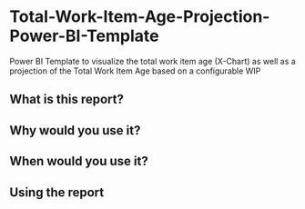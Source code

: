 # Total-Work-Item-Age-Projection-Power-BI-Template
Power BI Template to visualize the total work item age (X-Chart) as well as a projection of the Total Work Item Age based on a configurable WIP

## What is this report?

## Why would you use it?

## When would you use it?

## Using the report

